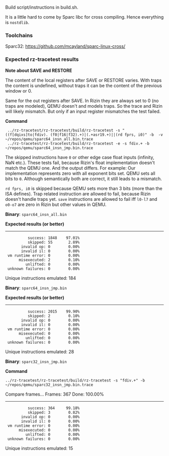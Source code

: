 Build script/instructions in build.sh.

It is a little hard to come by Sparc libc for cross compiling.
Hence everything is `nostdlib`.

### Toolchains

Sparc32: https://github.com/mcayland/sparc-linux-cross/

### Expected rz-tracetest results

**Note about SAVE and RESTORE**

The content of the local registers after SAVE or RESTORE varies.
With traps the content is undefined, without traps it can be the content
of the previous window or 0.

Same for the out registers after SAVE.
In Rizin they are always set to 0 (no traps are modeled),
QEMU doesn't and models traps.
So the trace and Rizin will likely mismatch.
But only if an input register mismatches the test failed.

**Command**

```
 ../rz-tracetest/rz-tracetest/build/rz-tracetest -s "((f[dqixs]to|fdiv). (f0|f16|f32).+)|(.+asr19.+)||(rd fprs, i0)" -b  -v ~/repos/qemu/sparc64_insn_all.bin.trace
 ../rz-tracetest/rz-tracetest/build/rz-tracetest -e -s fdiv.+ -b ~/repos/qemu/sparc64_insn_jmp.bin.trace
```

The skipped instructions have `0` or other edge case float inputs (infinity, NaN etc.).
These tests fail, because Rizin's float implementation doesn't match the QEMU one.
And the output differs.
For example:
Our implementation represents zero with all exponent bits set.
QEMU sets all bits to `0`. Although semantically both are correct, it still leads to a mismatch.

`rd fprs, i0` is skipped because QEMU sets more than 3 bits (more than the ISA defines).
Trap related instruction are allowed to fail, because Rizin doesn't handle traps yet.
`save` instructions are allowed to fail iff `l0-l7` and `o0-o7` are zero in Rizin but other values in QEMU.

**Binary**: `sparc64_insn_all.bin`

**Expected results (or better)**

--------------------------------------
              success: 1848    97.01%
              skipped: 55       2.89%
           invalid op: 0        0.00%
           invalid il: 0        0.00%
     vm runtime error: 0        0.00%
          misexecuted: 2        0.10%
             unlifted: 0        0.00%
     unknown failures: 0        0.00%

Unique instructions emulated: 184

**Binary**: `sparc64_insn_jmp.bin`

**Expected results (or better)**

--------------------------------------
              success: 2015    99.90%
              skipped: 2        0.10%
           invalid op: 0        0.00%
           invalid il: 0        0.00%
     vm runtime error: 0        0.00%
          misexecuted: 0        0.00%
             unlifted: 0        0.00%
     unknown failures: 0        0.00%

Unique instructions emulated: 28


**Binary**: `sparc32_insn_jmp.bin`


**Command**

```
../rz-tracetest/rz-tracetest/build/rz-tracetest -s "fdiv.+" -b ~/repos/qemu/sparc32_insn_jmp.bin.trace
```

Compare frames...
Frames: 367 Done: 100.00%

--------------------------------------
              success: 364     99.18%
              skipped: 3        0.82%
           invalid op: 0        0.00%
           invalid il: 0        0.00%
     vm runtime error: 0        0.00%
          misexecuted: 0        0.00%
             unlifted: 0        0.00%
     unknown failures: 0        0.00%

Unique instructions emulated: 15
